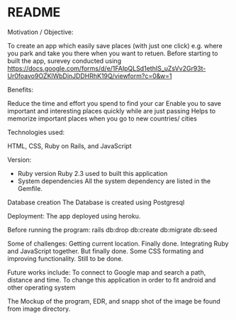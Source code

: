 # README
Motivation / Objective:

  To create an app which easily save places (with just one click) e.g. where you park and take you there when you want to retuen.
  Before starting to built the app, surevey conducted using https://docs.google.com/forms/d/e/1FAIpQLSd1ethIS_uZsVv2Gr93t-Ur0foavo9OZKlWbDinJDDHRhK19Q/viewform?c=0&w=1   


Benefits:

  Reduce the time and effort you spend to find your car 
  Enable you to save important and interesting places quickly while are just passing
  Helps to memorize important places when you go to new countries/ cities 
  
Technologies used:

  HTML, CSS, Ruby on Rails, and JavaScript
  
Version:
* Ruby version
  Ruby 2.3 used to built this application
* System dependencies
  All the system dependency are listed in the Gemfile.
  
Database creation
  The Database is created using Postgresql
  
Deployment:
  The app deployed using heroku.  
  
Before running the program:
  rails db:drop db:create db:migrate db:seed
  
Some of challenges:
  Getting current location. Finally done.
  Integrating Ruby and JavaScript together. But finally done.
  Some CSS formating and improving functionality. Still to be done.

Future works include:
  To connect to Google map and search a path, distance and time.
  To change this application in order to fit android and other operating system
  
The Mockup of the program, EDR, and snapp shot of the image be found from image directory.


